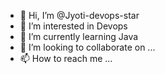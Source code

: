 - 👋 Hi, I’m @Jyoti-devops-star
- 👀 I’m interested in Devops
- 🌱 I’m currently learning Java
- 💞️ I’m looking to collaborate on ...
- 📫 How to reach me ...

<!---
Jyoti-devops-star/Jyoti-devops-star is a ✨ special ✨ repository because its `README.md` (this file) appears on your GitHub profile.
You can click the Preview link to take a look at your changes.
--->
